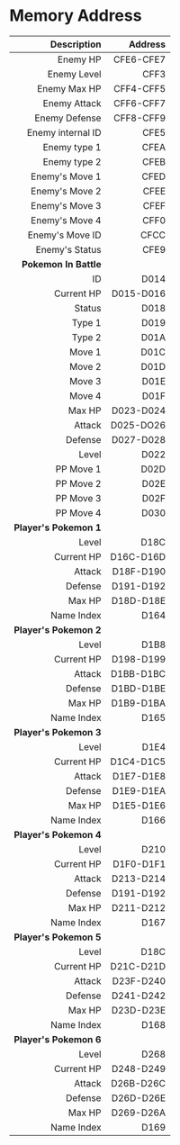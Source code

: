 # Memory Address

| **Description** | **Address** |
| -----------: | -----------: |
| Enemy HP | CFE6-CFE7 |<!-- 连续地址指将两个位置的数据拼成四位数进行读取。-->
| Enemy Level | CFF3 |
| Enemy Max HP | CFF4-CFF5 |
| Enemy Attack | CFF6-CFF7 |
| Enemy Defense | CFF8-CFF9 |
| Enemy internal ID | CFE5 |<!-- 此处的internal ID 指的是https://tcrf.net/Pok%C3%A9mon_Red_and_Blue/Internal_Index_Number 里面的Hex internal number, 在 https://datacrystal.tcrf.net/wiki/Pok%C3%A9mon_Red_and_Blue/Notes#Picture_numbers 中也可以找到eg.6C指向EKANS-->
| Enemy type 1 | CFEA |
| Enemy type 2 | CFEB |<!-- 目前仍在寻找不同元素系对应的编码，已找到克制关系。若宝可梦只有一种元素，则会在type1 与 type2 中储存相同的编码。不确定仅有一种元素和两种元素皆有导致的其他影响。-->
| Enemy's Move 1 | CFED |
| Enemy's Move 2 | CFEE |
| Enemy's Move 3 | CFEF |
| Enemy's Move 4 | CFF0 |
| Enemy's Move ID | CFCC |<!-- Move 指技能，目前已有对照表。前四个指存储技能，最后一个指当前使用技能。对照表相同。-->
| Enemy's Status | CFE9 |<!-- 对应的bits和状态已有关系。--><!-- Pokemon in battle 会显示目前出战的宝可梦的数据，剩余六个宝可梦是在等待席的六个宝可梦。 -->
| **Pokemon In Battle** |
| ID | D014 |
| Current HP | D015-D016 |
| Status | D018 |
| Type 1 | D019 |
| Type 2 | D01A |
| Move 1 | D01C |
| Move 2 | D01D |
| Move 3 | D01E |
| Move 4 | D01F |<!-- 这里的Move1会出现储存多个数字的情况，可能是字节显示问题。-->
| Max HP | D023-D024 |
| Attack | D025-DO26 |
| Defense | D027-D028 |
| Level | D022 |
| PP Move 1 | D02D |
| PP Move 2 | D02E |
| PP Move 3 | D02F |
| PP Move 4 | D030 |<!-- PP 指可用点数，若点数归0，技能不能使用。-->
| **Player's Pokemon 1** |
| Level | D18C |
| Current HP | D16C-D16D |
| Attack | D18F-D190 |
| Defense | D191-D192 |
| Max HP | D18D-D18E |
| Name Index | D164 |
| **Player's Pokemon 2** |
| Level | D1B8 |
| Current HP | D198-D199 |
| Attack | D1BB-D1BC |
| Defense | D1BD-D1BE |
| Max HP | D1B9-D1BA |
| Name Index | D165 |
| **Player's Pokemon 3** |
| Level | D1E4 |
| Current HP | D1C4-D1C5 |
| Attack | D1E7-D1E8 |
| Defense | D1E9-D1EA |
| Max HP | D1E5-D1E6 |
| Name Index | D166 |
| **Player's Pokemon 4** |
| Level | D210 |
| Current HP | D1F0-D1F1 |
| Attack | D213-D214 |
| Defense | D191-D192 |
| Max HP | D211-D212 |
| Name Index | D167 |
| **Player's Pokemon 5** |
| Level | D18C |
| Current HP | D21C-D21D |
| Attack | D23F-D240 |
| Defense | D241-D242 |
| Max HP | D23D-D23E |
| Name Index | D168 |
| **Player's Pokemon 6** |
| Level | D268 |
| Current HP | D248-D249 |
| Attack | D26B-D26C |
| Defense | D26D-D26E |
| Max HP | D269-D26A |
| Name Index | D169 |